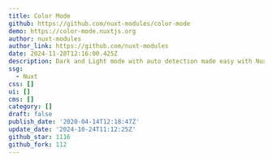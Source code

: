 ```yaml
---
title: Color Mode
github: https://github.com/nuxt-modules/color-mode
demo: https://color-mode.nuxtjs.org
author: nuxt-modules
author_link: https://github.com/nuxt-modules
date: 2024-11-28T12:16:00.425Z
description: Dark and Light mode with auto detection made easy with Nuxt 🌗
ssg:
  - Nuxt
css: []
ui: []
cms: []
category: []
draft: false
publish_date: '2020-04-14T12:18:47Z'
update_date: '2024-10-24T11:12:25Z'
github_star: 1116
github_fork: 112
---
```

